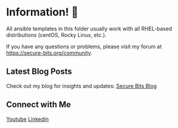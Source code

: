 # Information! 👋

All ansible templates in this folder usually work with all RHEL-based distributions (centOS, Rocky Linux, etc.).

If you have any questions or problems, please visit my forum at https://secure-bits.org/community.

## Latest Blog Posts

Check out my blog for insights and updates: [Secure Bits Blog](https://secure-bits.org)

## Connect with Me

<a href="https://www.youtube.com/@secure_bits" target="_blank" rel="noopener noreferrer"><Icon /> Youtube</a>
<a href="https://www.linkedin.com/in/securebits/" target="_blank" rel="noopener noreferrer"><Icon /> Linkedin</a>

